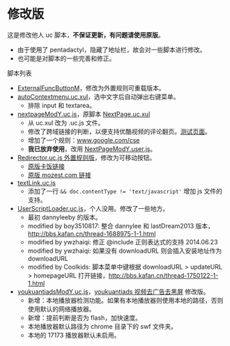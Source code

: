 修改版
======

这是修改他人 uc 脚本，**不保证更新，有问题请使用原版**。

 - 由于使用了 pentadactyl，隐藏了地址栏，故会对一些脚本进行修改。
 - 也可能是对脚本的一些完善和修正。

脚本列表

 - [ExternalFuncButtonM](ExternalFuncButtonM)，修改为外置规则可重载版本。
 - [autoContextmenu.uc.xul](autoContextmenu.uc.xul)，选中文字后自动弹出右键菜单。
    - 排除 input 和 textarea。
 - [nextpageModY.uc.js](nextpageModY.uc.js)，原脚本 [NextPage.uc.xul](http://j.mozest.com/zh-CN/ucscript/script/5/)
    - 从 uc.xul 改为 .uc.js 文件。
    - 修改了跨域链接的判断，以便支持优酷视频的评论翻页。[测试页面](http://v.youku.com/v_show/id_XMjE4MDU1MDE2.html)。
    - 增加了一个规则：www.google.com/cse
    - **我已放弃使用**，改用 [NextPageModY.user.js](https://github.com/ywzhaiqi/userscript/tree/master/NextPage)。
 - [Redirector.uc.js 外置规则版](Redirector.uc.js)，修改为可移动按钮。
    - [原版卡饭链接](http://www.kafan.cn/forum.php?mod=viewthread&tid=1621837)
    - [原版 mozest.com 链接](http://j.mozest.com/zh-CN/ucscript/script/112/)
 - [textLink.uc.js](textLink.uc.js)
    - 添加了一行 `&& doc.contentType != 'text/javascript'` 增加 js 文件的支持。
 - [UserScriptLoader.uc.js](UserScriptLoader.uc.js)，个人没用。修改了一些地方。
    - 最初 dannyleeby 的版本。
    - modified by boy3510817: 整合 dannylee 和 lastDream2013 版本，http://bbs.kafan.cn/thread-1688975-1-1.html
    - modified by ywzhaiqi: 修正 @include 正则表达式的支持 2014.06.23
    - modified by ywzhaiqi: 如果没有 downloadURL 则会插入安装地址作为 downloadURL
    - modified by Coolkids: 脚本菜单中键根据 downloadURL > updateURL > homepageURL 打开链接，http://bbs.kafan.cn/thread-1750122-1-1.html
 - [youkuantiadsModY.uc.js](youkuantiadsModY.uc.js)，[youkuantiads 视频去广告去黑屏](http://bbs.kafan.cn/thread-1509944-1-1.html) 修改版。
    - 新增：本地播放器检测功能。如果有本地播放器则使用本地的路径，否则使用默认的网络播放器。
    - 新增：提前判断是否为 flash，加快速度。
    - 本地播放器默认路径为 chrome 目录下的 swf 文件夹。
    - 本地的 17173 播放器默认未启用。